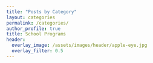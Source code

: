 ```yaml
---
title: "Posts by Category"
layout: categories
permalink: /categories/
author_profile: true
title: School Programs
header:
  overlay_image: /assets/images/header/apple-eye.jpg
  overlay_filter: 0.5
---
```

